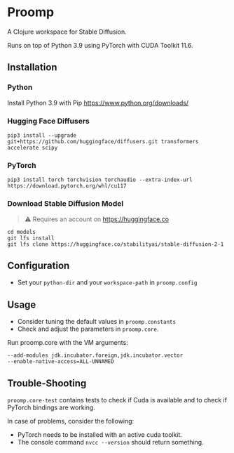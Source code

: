 # Proomp

A Clojure workspace for Stable Diffusion.

Runs on top of Python 3.9 using PyTorch with CUDA Toolkit 11.6.

## Installation

### Python

Install Python 3.9 with Pip https://www.python.org/downloads/

### Hugging Face Diffusers

    pip3 install --upgrade git+https://github.com/huggingface/diffusers.git transformers accelerate scipy

### PyTorch

    pip3 install torch torchvision torchaudio --extra-index-url https://download.pytorch.org/whl/cu117

### Download Stable Diffusion Model

> &#x26a0;&#xfe0f; Requires an account on https://huggingface.co

    cd models
    git lfs install
    git lfs clone https://huggingface.co/stabilityai/stable-diffusion-2-1

## Configuration

- Set your `python-dir` and your `workspace-path` in `proomp.config`

## Usage
- Consider tuning the default values in `proomp.constants`
- Check and adjust the parameters in `proomp.core`.

Run proomp.core with the VM arguments:

    --add-modules jdk.incubator.foreign,jdk.incubator.vector
    --enable-native-access=ALL-UNNAMED

## Trouble-Shooting

`proomp.core-test` contains tests to check if Cuda is available
and to check if PyTorch bindings are working.

In case of problems, consider the following:
- PyTorch needs to be installed with an active cuda toolkit.
- The console command `nvcc --version` should return something.
